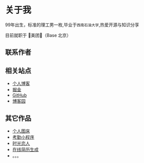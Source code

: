 # 关于我

99年出生，标准的理工男一枚,毕业于`西南石油大学`,热爱开源与知识分享

目前就职于 🛵美团🛵（Base 北京）

<Picture src="https://img.cdn.sugarat.top/mdImg/MTYwNDcyMTQ4NTMyOA==604721485328" />

## 联系作者
<callme/>

## 相关站点
* [个人博客](https://sugarat.top)
* [掘金](https://juejin.cn/user/1028798615918983/posts)
* [GitHub](https://github.com/ATQQ)
* [博客园](https://www.cnblogs.com/roseAT/)


## 其它作品
* [个人图床](https://imgbed.sugarat.top)
* [考勤小程序](https://hdkq.sugarat.top/)
* [时光恋人](https://lover.sugarat.top)
* [在线简历生成](https://resume.sugarat.top/)
* 。。。